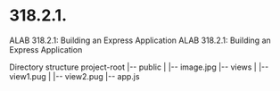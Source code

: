 # 318.2.1.
ALAB 318.2.1:  Building an Express Application
ALAB 318.2.1: 
Building an Express Application

Directory structure 
project-root
|-- public
|   |-- image.jpg
|-- views
|   |-- view1.pug
|   |-- view2.pug
|-- app.js
